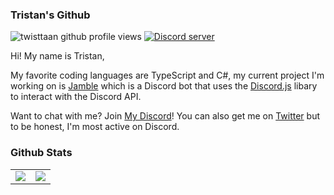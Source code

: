 ### Tristan's Github

<div>
  <p>
    <img src="https://komarev.com/ghpvc/?username=twisttaan" alt="twisttaan github profile views" />
    <a href="https://dsc.gg/tristan"><img src="https://discordapp.com/api/guilds/819106797028769844/embed.png" alt="Discord server" /></a>
  </p>
</div>

Hi! My name is Tristan,

My favorite coding languages are TypeScript and C#, my current project I'm working on is [Jamble] which is a Discord bot that uses the [Discord.js] libary to interact with the Discord API. 
 
Want to chat with me? Join [My Discord]! You can also get me on [Twitter] but to be honest, I'm most active on Discord.


### Github Stats
<table>
  <tr>
    <td align="center" style="padding=0;width=50%;">
      <img align="center" style="padding=0;" src="https://github-readme-stats.vercel.app/api/?username=twisttaan&show_icons=true" />
    </td>
    <td align="center" style="padding=0;width=50%;">
      <img align="center" style="padding=0;" src="https://github-readme-stats.quantumlytangled.vercel.app/api/top-langs/?username=twisttaan&layout=compact&show_icons=true" />
    </td>
  </tr>
</table>


[Twitter]: https://twitter.com/twisttaan
[Discord.js]: https://github.com/discordjs/discord.js
[My Discord]: https://discord.gg/Nbdfw6MA2S
[Jamble]: https://jamble.rocks/
